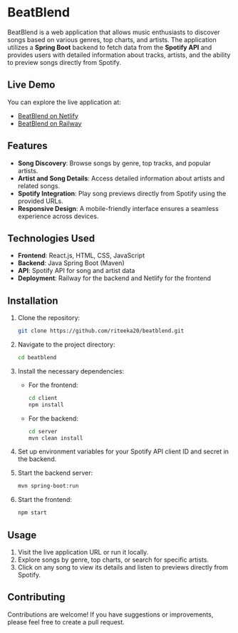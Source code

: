 # BeatBlend

BeatBlend is a web application that allows music enthusiasts to discover songs based on various genres, top charts, and artists. The application utilizes a **Spring Boot** backend to fetch data from the **Spotify API** and provides users with detailed information about tracks, artists, and the ability to preview songs directly from Spotify.

## Live Demo

You can explore the live application at:
- [BeatBlend on Netlify](https://demo-beatblend.netlify.app)
- [BeatBlend on Railway](https://beatblend-production.up.railway.app)

## Features

- **Song Discovery**: Browse songs by genre, top tracks, and popular artists.
- **Artist and Song Details**: Access detailed information about artists and related songs.
- **Spotify Integration**: Play song previews directly from Spotify using the provided URLs.
- **Responsive Design**: A mobile-friendly interface ensures a seamless experience across devices.

## Technologies Used

- **Frontend**: React.js, HTML, CSS, JavaScript
- **Backend**: Java Spring Boot (Maven)
- **API**: Spotify API for song and artist data
- **Deployment**: Railway for the backend and Netlify for the frontend

## Installation

1. Clone the repository:
   ```bash
   git clone https://github.com/riteeka20/beatblend.git
   ```

2. Navigate to the project directory:
   ```bash
   cd beatblend
   ```

3. Install the necessary dependencies:
   - For the frontend:
     ```bash
     cd client
     npm install
     ```

   - For the backend:
     ```bash
     cd server
     mvn clean install
     ```

4. Set up environment variables for your Spotify API client ID and secret in the backend.

5. Start the backend server:
   ```bash
   mvn spring-boot:run
   ```

6. Start the frontend:
   ```bash
   npm start
   ```

## Usage

1. Visit the live application URL or run it locally.
2. Explore songs by genre, top charts, or search for specific artists.
3. Click on any song to view its details and listen to previews directly from Spotify.

## Contributing

Contributions are welcome! If you have suggestions or improvements, please feel free to create a pull request.

